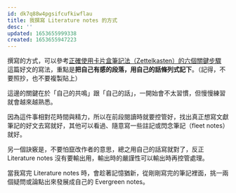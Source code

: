 ```yaml
---
id: dk7q88w4pgsifcufkiwflau
title: 我撰寫 Literature notes 的方式
desc: ''
updated: 1653655999338
created: 1653655947223
---
```


撰寫的方式，可以參考[正確使用卡片盒筆記法（Zettelkasten）的六個關鍵步驟 ](https://readingoutpost.com/zettelkasten-6-steps)這篇好文的寫法，重點是**把自己有感的段落，用自己的話條列式記下**。（記得，不要照抄，也不要複製貼上）

這邊的關鍵在於「自己的共鳴」跟「自己的話」，一開始會不太習慣，但慢慢練習就會越來越熟悉。

因為這件事相對花時間與精力，所以在前段閱讀時就要控管好，找出真正想寫文獻筆記的好文去寫就好，其他可以看過、隨意寫一些註記或閃念筆記（fleet notes）就好。

另一個訣竅是，不要怕竄改作者的意思，總之用自己的話寫就對了，反正 Literature notes 沒有要輸出用，輸出時的嚴謹性可以輸出時再控管處理。

當我寫完 Literature notes 時，會趁著記憶猶新，從剛剛寫完的筆記裡面，挑一兩個疑問或論點出來發展成自己的 Evergreen notes。